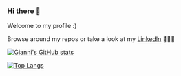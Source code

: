 ### Hi there 👋

Welcome to my profile :)

Browse around my repos or take a look at my [LinkedIn](https://www.linkedin.com/in/gianni-bertuzzi/) 👨🏻‍💻 


[![Gianni's GitHub stats](https://github-readme-stats.vercel.app/api?username=giabertu&count_private=true&show_icons=true&theme=tokyonight&custom_title=Gianni\'s%20Github%20Stats%20🌱&include_all_commits=true)](https://github.com/anuraghazra/github-readme-stats)

[![Top Langs](https://github-readme-stats.vercel.app/api/top-langs/?username=giabertu&layout=compact&theme=tokyonight)](https://github.com/anuraghazra/github-readme-stats)


<!--
**giabertu/giabertu** is a ✨ _special_ ✨ repository because its `README.md` (this file) appears on your GitHub profile.

Here are some ideas to get you started:

- 🔭 I’m currently working on ...
- 🌱 I’m currently learning ...
- 👯 I’m looking to collaborate on ...
- 🤔 I’m looking for help with ...
- 💬 Ask me about ...
- 📫 How to reach me: ...
- 😄 Pronouns: ...
- ⚡ Fun fact: ...
-->
